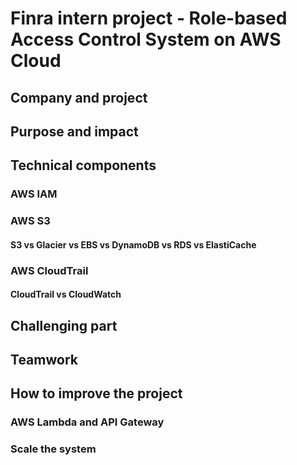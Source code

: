 # Finra intern project - Role-based Access Control System on AWS Cloud
## Company and project
## Purpose and impact
## Technical components
### AWS IAM
### AWS S3
#### S3 vs Glacier vs EBS vs DynamoDB vs RDS vs ElastiCache
### AWS CloudTrail
#### CloudTrail vs CloudWatch
## Challenging part
## Teamwork
## How to improve the project
### AWS Lambda and API Gateway
### Scale the system